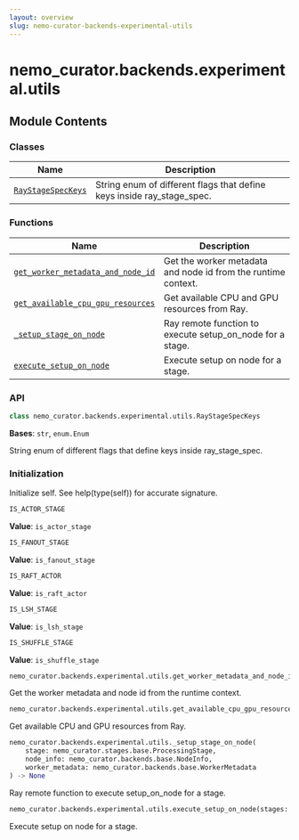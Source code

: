 ```yaml
---
layout: overview
slug: nemo-curator-backends-experimental-utils
---
```


# nemo_curator.backends.experimental.utils



## Module Contents

### Classes

| Name | Description |
|------|-------------|
| [`RayStageSpecKeys`](#nemo_curatorbackendsexperimentalutilsraystagespeckeys) | String enum of different flags that define keys inside ray_stage_spec. |

### Functions

| Name | Description |
|------|-------------|
| [`get_worker_metadata_and_node_id`](#nemo_curatorbackendsexperimentalutilsget_worker_metadata_and_node_id) | Get the worker metadata and node id from the runtime context. |
| [`get_available_cpu_gpu_resources`](#nemo_curatorbackendsexperimentalutilsget_available_cpu_gpu_resources) | Get available CPU and GPU resources from Ray. |
| [`_setup_stage_on_node`](#nemo_curatorbackendsexperimentalutils_setup_stage_on_node) | Ray remote function to execute setup_on_node for a stage. |
| [`execute_setup_on_node`](#nemo_curatorbackendsexperimentalutilsexecute_setup_on_node) | Execute setup on node for a stage. |

### API

```python
class nemo_curator.backends.experimental.utils.RayStageSpecKeys
```

**Bases**: `str`, `enum.Enum`

String enum of different flags that define keys inside ray_stage_spec.

### Initialization

Initialize self.  See help(type(self)) for accurate signature.


```python
IS_ACTOR_STAGE
```

**Value**: `is_actor_stage`


```python
IS_FANOUT_STAGE
```

**Value**: `is_fanout_stage`


```python
IS_RAFT_ACTOR
```

**Value**: `is_raft_actor`


```python
IS_LSH_STAGE
```

**Value**: `is_lsh_stage`


```python
IS_SHUFFLE_STAGE
```

**Value**: `is_shuffle_stage`


```python
nemo_curator.backends.experimental.utils.get_worker_metadata_and_node_id() -> tuple[nemo_curator.backends.base.NodeInfo, nemo_curator.backends.base.WorkerMetadata]
```

Get the worker metadata and node id from the runtime context.


```python
nemo_curator.backends.experimental.utils.get_available_cpu_gpu_resources(init_and_shudown: bool = False) -> tuple[int, int]
```

Get available CPU and GPU resources from Ray.


```python
nemo_curator.backends.experimental.utils._setup_stage_on_node(
    stage: nemo_curator.stages.base.ProcessingStage,
    node_info: nemo_curator.backends.base.NodeInfo,
    worker_metadata: nemo_curator.backends.base.WorkerMetadata
) -> None
```

Ray remote function to execute setup_on_node for a stage.


```python
nemo_curator.backends.experimental.utils.execute_setup_on_node(stages: list[nemo_curator.stages.base.ProcessingStage]) -> None
```

Execute setup on node for a stage.

